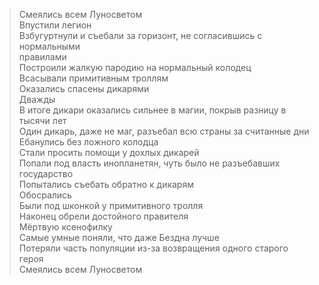 > Смеялись всем Луносветом  
> Впустили легион  
> Взбугуртнули и съебали за горизонт, не согласившись с нормальными  
> правилами  
> Построили жалкую пародию на нормальный колодец  
> Всасывали примитивным троллям  
> Оказались спасены дикарями  
> Дважды  
> В итоге дикари оказались сильнее в магии, покрыв разницу в тысячи лет  
> Один дикарь, даже не маг, разъебал всю страны за считанные дни  
> Ебанулись без ложного колодца  
> Стали просить помощи у дохлых дикарей  
> Попали под власть инопланетян, чуть было не разъебавших государство  
> Попытались съебать обратно к дикарям  
> Обосрались  
> Были под шконкой у примитивного тролля  
> Наконец обрели достойного правителя  
> Мёртвую ксенофилку  
> Самые умные поняли, что даже Бездна лучше  
> Потеряли часть популяции из-за возвращения одного старого героя  
> Смеялись всем Луносветом